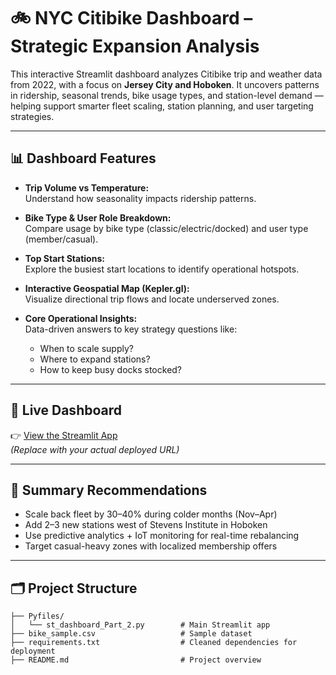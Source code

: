# 🚲 NYC Citibike Dashboard – Strategic Expansion Analysis

This interactive Streamlit dashboard analyzes Citibike trip and weather data from 2022, with a focus on **Jersey City and Hoboken**. It uncovers patterns in ridership, seasonal trends, bike usage types, and station-level demand — helping support smarter fleet scaling, station planning, and user targeting strategies.

---

## 📊 Dashboard Features

- **Trip Volume vs Temperature:**  
  Understand how seasonality impacts ridership patterns.
  
- **Bike Type & User Role Breakdown:**  
  Compare usage by bike type (classic/electric/docked) and user type (member/casual).

- **Top Start Stations:**  
  Explore the busiest start locations to identify operational hotspots.

- **Interactive Geospatial Map (Kepler.gl):**  
  Visualize directional trip flows and locate underserved zones.

- **Core Operational Insights:**  
  Data-driven answers to key strategy questions like:
  - When to scale supply?
  - Where to expand stations?
  - How to keep busy docks stocked?

---

## 🚀 Live Dashboard

👉 [View the Streamlit App](https://your-app-name.streamlit.app)  
*(Replace with your actual deployed URL)*

---

## 🧠 Summary Recommendations

- Scale back fleet by 30–40% during colder months (Nov–Apr)  
- Add 2–3 new stations west of Stevens Institute in Hoboken  
- Use predictive analytics + IoT monitoring for real-time rebalancing  
- Target casual-heavy zones with localized membership offers

---

## 🗂️ Project Structure

```text
├── Pyfiles/
│   └── st_dashboard_Part_2.py        # Main Streamlit app
├── bike_sample.csv                   # Sample dataset
├── requirements.txt                  # Cleaned dependencies for deployment
├── README.md                         # Project overview
